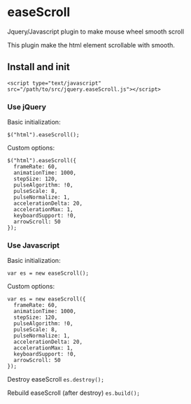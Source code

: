 # easeScroll
Jquery/Javascript plugin to make mouse wheel smooth scroll 

This plugin make the html element scrollable with smooth.


## Install and init
`<script type="text/javascript" src="/path/to/src/jquery.easeScroll.js"></script>`


### Use jQuery
Basic initialization:
 
`$("html").easeScroll();`

Custom options:

```
$("html").easeScroll({
  frameRate: 60,
  animationTime: 1000,
  stepSize: 120,
  pulseAlgorithm: !0,
  pulseScale: 8,
  pulseNormalize: 1,
  accelerationDelta: 20,
  accelerationMax: 1,
  keyboardSupport: !0,
  arrowScroll: 50
});
```

### Use Javascript
Basic initialization:
 
`var es = new easeScroll();`

Custom options:

```
var es = new easeScroll({
  frameRate: 60,
  animationTime: 1000,
  stepSize: 120,
  pulseAlgorithm: !0,
  pulseScale: 8,
  pulseNormalize: 1,
  accelerationDelta: 20,
  accelerationMax: 1,
  keyboardSupport: !0,
  arrowScroll: 50
});
```

Destroy easeScroll
`es.destroy();`

Rebuild easeScroll (after destroy)
`es.build();`